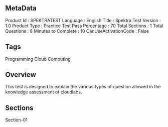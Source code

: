 ## MetaData
Product Id : SPEKTRATEST
Language : English
Title : Spektra Test
Version : 1.0
Product Type : Practice Test
Pass Percentage : 70
Total Sections : 1
Total Questions : 8
Minutes to Complete : 10
CanUseActivationCode : False

## Tags
Programming
Cloud Computing

## Overview
This test is designed to explain the various types of question allowed in the knowledge assessment of cloudlabs.

## Sections
Section-01
